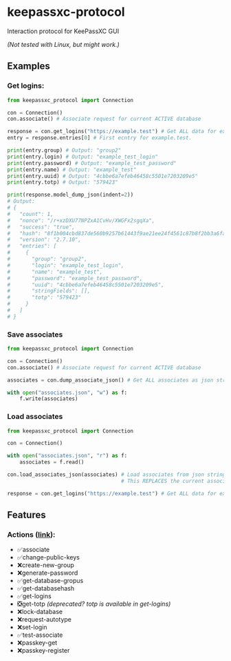 # keepassxc-protocol
Interaction protocol for KeePassXC GUI

*(Not tested with Linux, but might work.)*



## Examples

### Get logins:
```python
from keepassxc_protocol import Connection

con = Connection()
con.associate() # Associate request for current ACTIVE database

response = con.get_logins("https://example.test") # Get ALL data for example.test. CAN be specified without http\https.
entry = response.entries[0] # First ecntry for example.test.

print(entry.group) # Output: "group2"
print(entry.login) # Output: "example_test_login"
print(entry.password) # Output: "example_test_password"
print(entry.name) # Output: "example_test"
print(entry.uuid) # Output: "4cbbe6a7efeb46458c5501e7203209e5"
print(entry.totp) # Output: "579423"

print(response.model_dump_json(indent=2))
# Output:
# {
#   "count": 1,
#   "nonce": "/r+xzDXU77NPZxA1CvHv/XWGFx2sgqXa",
#   "success": "true",
#   "hash": "8f1b004cbd837de560b9257b61443f9ae21ee24f4561c87b8f2bb3a6fa7627e0",
#   "version": "2.7.10",
#   "entries": [
#     {
#       "group": "group2",
#       "login": "example_test_login",
#       "name": "example_test",
#       "password": "example_test_password",
#       "uuid": "4cbbe6a7efeb46458c5501e7203209e5",
#       "stringFields": [],
#       "totp": "579423"
#     }
#   ]
# }
```

### Save associates
```python
from keepassxc_protocol import Connection

con = Connection()
con.associate() # Associate request for current ACTIVE database

associates = con.dump_associate_json() # Get ALL associates as json string

with open("associates.json", "w") as f:
    f.write(associates)
```

### Load associates
```python
from keepassxc_protocol import Connection

con = Connection()

with open("associates.json", "r") as f:
    associates = f.read()

con.load_associates_json(associates) # Load associates from json string.
                                     # This REPLACES the current associates if they exist.

response = con.get_logins("https://example.test") # Get ALL data for example.test.
```




## Features

### Actions ([link](https://github.com/keepassxreboot/keepassxc-browser/blob/develop/keepassxc-protocol.md)):
* ✅associate
* ✅change-public-keys
* ❌create-new-group
* ❌generate-password
* ✅get-database-gropus
* ✅get-databasehash
* ✅get-logins
* ❎get-totp *(deprecated? totp is available in get-logins)*
* ❌lock-database
* ❌request-autotype
* ❌set-login
* ✅test-associate
* ❌passkey-get
* ❌passkey-register